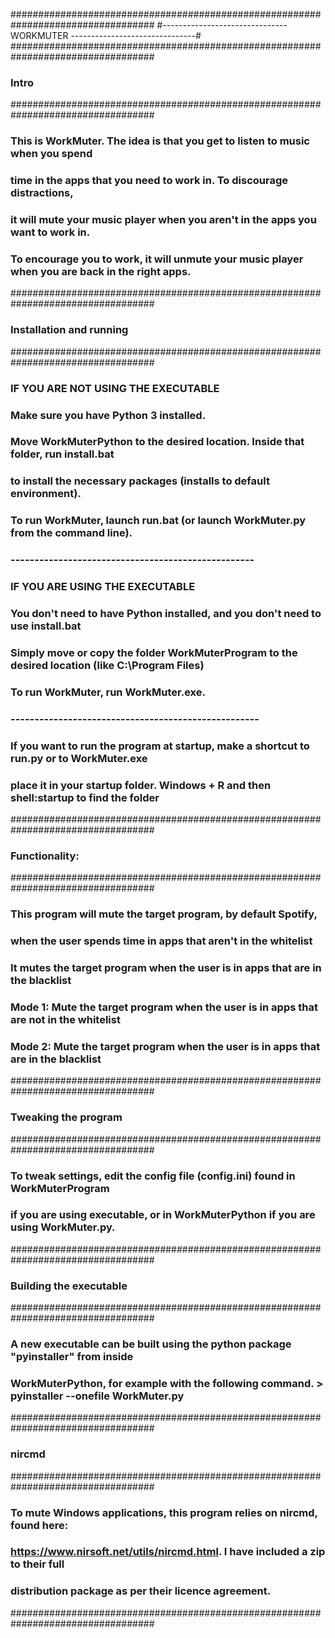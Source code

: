 ##################################################################################
#-------------------------------    WORKMUTER    -------------------------------#
##################################################################################

### Intro
##################################################################################
### This is WorkMuter. The idea is that you get to listen to music when you spend 
### time in the apps that you need to work in. To discourage distractions, 
### it will mute your music player when you aren't in the apps you want to work in.
### To encourage you to work, it will unmute your music player when you are back in the right apps. 
##################################################################################

### Installation and running
##################################################################################
### IF YOU ARE NOT USING THE EXECUTABLE
### Make sure you have Python 3 installed.
### Move WorkMuterPython to the desired location. Inside that folder, run install.bat
### to install the necessary packages (installs to default environment).
### 	To run WorkMuter, launch run.bat (or launch WorkMuter.py from the command line).
### ---------------------------------------------------
### IF YOU ARE USING THE EXECUTABLE
### You don't need to have Python installed, and you don't need to use install.bat
### Simply move or copy the folder WorkMuterProgram to the desired location (like C:\Program Files\)
###	To run WorkMuter, run WorkMuter.exe.
### ----------------------------------------------------
### If you want to run the program at startup, make a shortcut to run.py or to WorkMuter.exe
### place it in your startup folder. Windows + R and then shell:startup to find the folder
##################################################################################

### Functionality:
##################################################################################
### This program will mute the target program, by default Spotify,
### when the user spends time in apps that aren't in the whitelist
### It mutes the target program when the user is in apps that are in the blacklist
### Mode 1: Mute the target program when the user is in apps that are not in the whitelist
### Mode 2: Mute the target program when the user is in apps that are in the blacklist
##################################################################################

### Tweaking the program
##################################################################################
### To tweak settings, edit the config file (config.ini) found in WorkMuterProgram 
### if you are using executable, or in WorkMuterPython if you are using WorkMuter.py.
##################################################################################

### Building the executable
##################################################################################
### A new executable can be built using the python package "pyinstaller" from inside 
### WorkMuterPython, for example with the following command. > pyinstaller --onefile WorkMuter.py
##################################################################################

### nircmd
##################################################################################
### To mute Windows applications, this program relies on nircmd, found here:
### https://www.nirsoft.net/utils/nircmd.html. I have included a zip to their full
### distribution package as per their licence agreement.
##################################################################################